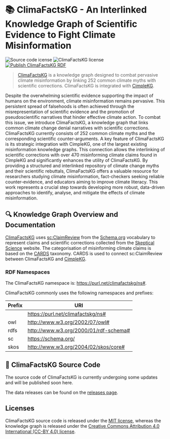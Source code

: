 # 📚 ClimaFactsKG - An Interlinked Knowledge Graph of Scientific Evidence to Fight Climate Misinformation

![Source code icense](https://img.shields.io/badge/Source_code_license-MIT-blue.svg?style=flat)
![ClimaFactsKG license](https://img.shields.io/badge/ClimaFactsKG_license-CC%20BY%204.0-success.svg?style=flat)
[![Publish ClimaFactsKG RDF](https://github.com/climatesense-project/climafacts-kg/actions/workflows/gh-pages-publish.yml/badge.svg)](https://github.com/climatesense-project/climafacts-kg/actions/workflows/gh-pages-publish.yml)

> [ClimaFactsKG](https://purl.net/climafactskg/ns) is a knowledge graph designed to combat pervasive climate misinformation by linking 252 common climate myths with scientific corrections.
> ClimaFactsKG is integrated with [CimpleKG](https://github.com/CIMPLE-project/knowledge-base).

Despite the overwhelming scientific evidence supporting the impact of humans on the environment, climate misinformation remains pervasive. This persistent spread of falsehoods is often achieved through the misrepresentation of scientific evidence and the promotion of pseudoscientific narratives that hinder effective climate action. To combat this issue, we introduce ClimaFactsKG, a knowledge graph that links common climate change denial narratives with scientific corrections. ClimaFactsKG currently consists of 252 common climate myths and the corresponding scientific counter-arguments. A key feature of ClimaFactsKG is its strategic integration with CimpleKG, one of the largest existing misinformation knowledge graphs. This connection allows the interlinking of scientific corrections with over 470 misinforming climate claims found in CimpleKG and significantly enhances the utility of ClimaFactsKG. By providing a structured and interlinked repository of climate change myths and their scientific rebuttals, ClimaFactsKG offers a valuable resource for researchers studying climate misinformation, fact-checkers seeking reliable counter-evidence, and educators aiming to improve climate literacy. This work represents a crucial step towards developing more robust, data-driven approaches to identify, analyse, and mitigate the effects of climate misinformation.

## 🔍 Knowledge Graph Overview and Documentation

[ClimaFactsKG](https://purl.net/climafactskg/ns) uses [sc:ClaimReview](https://schema.org/ClaimReview) from the [Schema.org](https://schema.org/) vocabulary to represent claims and scientific corrections collected from the [Skeptical Science](https://skepticalscience.com/) website.
The categorisation of misinforming climate claims is based on the [CARDS](https://cardsclimate.com/) taxonomy. CARDS is used to connect sc:ClaimReview between ClimaFactsKG and [CimpleKG](https://github.com/CIMPLE-project/knowledge-base).

### RDF Namespaces
The ClimaFactsKG namespace is: https://purl.net/climafactskg/ns#.

ClimaFactsKG commonly uses the following namespaces and prefixes:

| Prefix | URI                                     |
| ------ | --------------------------------------- |
|        | <https://purl.net/climafactskg/ns#>     |
| owl    | <http://www.w3.org/2002/07/owl#>        |
| rdfs   | <http://www.w3.org/2000/01/rdf-schema#> | 
| sc     | <https://schema.org/>                   |
| skos   | <http://www.w3.org/2004/02/skos/core#>  |


## 🚧 ClimaFactsKG Source Code
The source code of ClimaFactsKG is currently undergoing some updates and will be published soon here.

The data releases can be found on the [releases page](https://github.com/climatesense-project/climafacts-kg/releases). 

## Licenses
ClimaFactsKG source code is released under the [MIT license](https://opensource.org/license/mit), whereas the knowledge graph is released under the [Creative Commons Attribution 4.0 International (CC-BY 4.0) license](https://creativecommons.org/licenses/by/4.0/).
